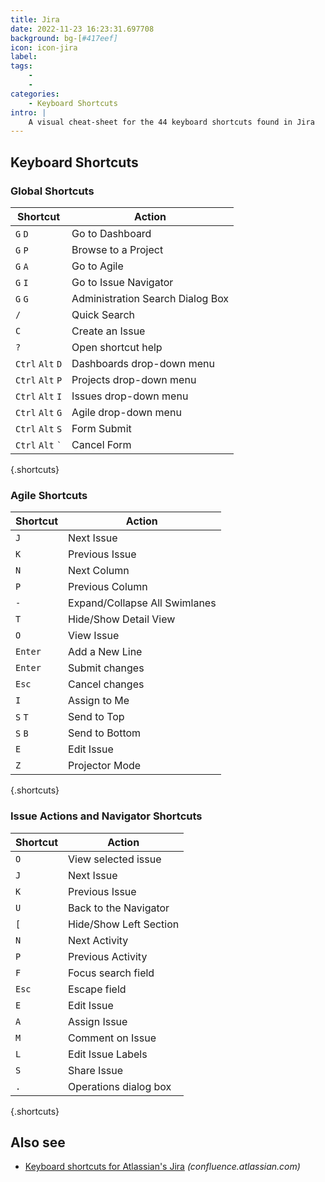 ```yaml
---
title: Jira
date: 2022-11-23 16:23:31.697708
background: bg-[#417eef]
icon: icon-jira
label: 
tags: 
    - 
    - 
categories:
    - Keyboard Shortcuts
intro: |
    A visual cheat-sheet for the 44 keyboard shortcuts found in Jira
---
```




Keyboard Shortcuts
------------------



### Global Shortcuts

Shortcut | Action
---|---
`G` `D`  | Go to Dashboard
`G` `P`  | Browse to a Project
`G` `A`  | Go to Agile
`G` `I`  | Go to Issue Navigator
`G` `G`  | Administration Search Dialog Box
`/`  | Quick Search
`C`  | Create an Issue
`?`  | Open shortcut help
`Ctrl` `Alt` `D`  | Dashboards drop-down menu
`Ctrl` `Alt` `P`  | Projects drop-down menu
`Ctrl` `Alt` `I`  | Issues drop-down menu
`Ctrl` `Alt` `G`  | Agile drop-down menu
`Ctrl` `Alt` `S`  | Form Submit
`Ctrl` `Alt` <code>\`</code> | Cancel Form
{.shortcuts}


### Agile Shortcuts

Shortcut | Action
---|---
`J`  | Next Issue
`K`  | Previous Issue
`N`  | Next Column
`P`  | Previous Column
`-`  | Expand/Collapse All Swimlanes
`T`  | Hide/Show Detail View
`O`  | View Issue
`Enter`  | Add a New Line
`Enter`  | Submit changes
`Esc`  | Cancel changes
`I`  | Assign to Me
`S` `T`  | Send to Top
`S` `B`  | Send to Bottom
`E`  | Edit Issue
`Z`  | Projector Mode
{.shortcuts}


### Issue Actions and Navigator Shortcuts

Shortcut | Action
---|---
`O`  | View selected issue
`J`  | Next Issue
`K`  | Previous Issue
`U`  | Back to the Navigator
`[`  | Hide/Show Left Section
`N`  | Next Activity
`P`  | Previous Activity
`F`  | Focus search field
`Esc`  | Escape field
`E`  | Edit Issue
`A`  | Assign Issue
`M`  | Comment on Issue
`L`  | Edit Issue Labels
`S`  | Share Issue
`.`  | Operations dialog box
{.shortcuts}




Also see
--------
- [Keyboard shortcuts for Atlassian's Jira](https://confluence.atlassian.com/agile066/jira-agile-user-s-guide/using-keyboard-shortcuts) _(confluence.atlassian.com)_
